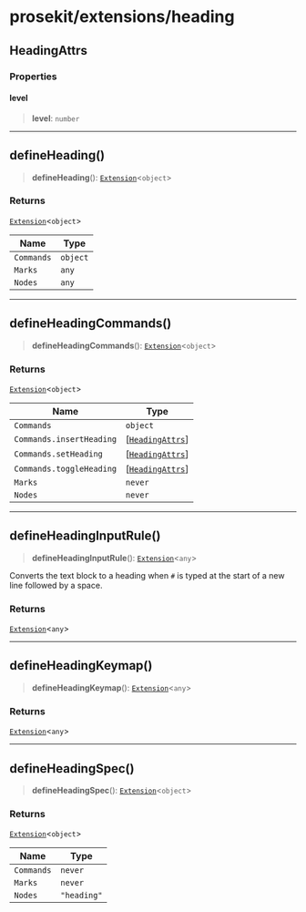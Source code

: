 # prosekit/extensions/heading

<a id="HeadingAttrs" name="HeadingAttrs"></a>

## HeadingAttrs

### Properties

<a id="level" name="level"></a>

#### level

> **level**: `number`

***

<a id="defineHeading" name="defineHeading"></a>

## defineHeading()

> **defineHeading**(): [`Extension`](../core.md#ExtensionT)\<`object`\>

### Returns

[`Extension`](../core.md#ExtensionT)\<`object`\>

| Name | Type |
| ------ | ------ |
| `Commands` | `object` |
| `Marks` | `any` |
| `Nodes` | `any` |

***

<a id="defineHeadingCommands" name="defineHeadingCommands"></a>

## defineHeadingCommands()

> **defineHeadingCommands**(): [`Extension`](../core.md#ExtensionT)\<`object`\>

### Returns

[`Extension`](../core.md#ExtensionT)\<`object`\>

| Name | Type |
| ------ | ------ |
| `Commands` | `object` |
| `Commands.insertHeading` | [[`HeadingAttrs`](heading.md#HeadingAttrs)] |
| `Commands.setHeading` | [[`HeadingAttrs`](heading.md#HeadingAttrs)] |
| `Commands.toggleHeading` | [[`HeadingAttrs`](heading.md#HeadingAttrs)] |
| `Marks` | `never` |
| `Nodes` | `never` |

***

<a id="defineHeadingInputRule" name="defineHeadingInputRule"></a>

## defineHeadingInputRule()

> **defineHeadingInputRule**(): [`Extension`](../core.md#ExtensionT)\<`any`\>

Converts the text block to a heading when `#` is typed at the start of a new
line followed by a space.

### Returns

[`Extension`](../core.md#ExtensionT)\<`any`\>

***

<a id="defineHeadingKeymap" name="defineHeadingKeymap"></a>

## defineHeadingKeymap()

> **defineHeadingKeymap**(): [`Extension`](../core.md#ExtensionT)\<`any`\>

### Returns

[`Extension`](../core.md#ExtensionT)\<`any`\>

***

<a id="defineHeadingSpec" name="defineHeadingSpec"></a>

## defineHeadingSpec()

> **defineHeadingSpec**(): [`Extension`](../core.md#ExtensionT)\<`object`\>

### Returns

[`Extension`](../core.md#ExtensionT)\<`object`\>

| Name | Type |
| ------ | ------ |
| `Commands` | `never` |
| `Marks` | `never` |
| `Nodes` | `"heading"` |

